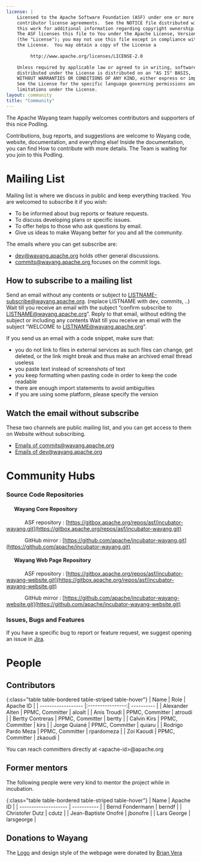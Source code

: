 ```yaml
---
license: |
    Licensed to the Apache Software Foundation (ASF) under one or more
    contributor license agreements.  See the NOTICE file distributed with
    this work for additional information regarding copyright ownership.
    The ASF licenses this file to You under the Apache License, Version 2.0
    (the "License"); you may not use this file except in compliance with
    the License.  You may obtain a copy of the License a
    
         http://www.apache.org/licenses/LICENSE-2.0
    
    Unless required by applicable law or agreed to in writing, software
    distributed under the License is distributed on an "AS IS" BASIS,
    WITHOUT WARRANTIES OR CONDITIONS OF ANY KIND, either express or implied.
    See the License for the specific language governing permissions and
    limitations under the License.
layout: community
title: "Community"
---
```


The Apache Wayang team happily welcomes contributors and supporters of this nice Podling.

Contributions, bug reports, and suggestions are welcome to Wayang code, website, documentation, and everything else! Inside the documentation, you can find How to contribute with more details. The Team is waiting for you join to this Podling.  


# Mailing List

Mailing list is where we discuss in public and keep everything tracked. You are welcomed to subscribe it if you wish:

- To be informed about bug reports or feature requests. 
- To discuss developing plans or specific issues. 
- To offer helps to those who ask questions by email.
- Give us ideas to make Wayang better for you and all the community.

The emails where you can get subscribe are:
* [dev@wayang.apache.org](mailto:dev@wayang.apache.org) holds other general discussions.
* [commits@wayang.apache.org ](mailto:commits@wayang.apache.org )focuses on the commit logs.

## How to subscribe to a mailing list

Send an email without any contents or subject to LISTNAME-subscribe@wayang.apache.org. (replace LISTNAME with dev, commits, ..)
    Wait till you receive an email with the subject “confirm subscribe to LISTNAME@wayang.apache.org”. Reply to that email, without editing the subject or including any contents
    Wait till you receive an email with the subject “WELCOME to LISTNAME@wayang.apache.org”.

If you send us an email with a code snippet, make sure that:

* you do not link to files in external services as such files can change, get deleted, or the link might break and thus make an archived email thread useless 
* you paste text instead of screenshots of text 
* you keep formatting when pasting code in order to keep the code readable 
* there are enough import statements to avoid ambiguities
* if you are using some platform, please specify the version 


## Watch the email without subscribe
These two channels are public mailing list, and you can get access to them on Website without subscribing.
* [Emails of commits@wayang.apache.org](https://lists.apache.org/list.html?commits@wayang.apache.org) 
* [Emails of dev@wayang.apache.org](https://lists.apache.org/list.html?dev@wayang.apache.org)


# Community Hubs

### <i class="fa-1x fab fa-git-alt"></i> Source Code Repositories

#### <span style="margin-left:1.5em"></span> Wayang Core Repository

<i class="fas fa-feather" style="color:#ff8724; margin-left: 3.5em"></i> ASF repository : [https://gitbox.apache.org/repos/asf/incubator-wayang.git](https://gitbox.apache.org/repos/asf/incubator-wayang.git)

<i class="fab fa-github" style="color:#ff8724; margin-left: 3.5em"></i> GitHub mirror : [https://github.com/apache/incubator-wayang.git](https://github.com/apache/incubator-wayang.git)

#### <span style="margin-left:1.5em"></span> Wayang Web Page Repository

<i class="fas fa-feather" style="color:#ff8724; margin-left: 3.5em"></i> ASF repository : [https://gitbox.apache.org/repos/asf/incubator-wayang-website.git](https://gitbox.apache.org/repos/asf/incubator-wayang-website.git)

<i class="fab fa-github" style="color:#ff8724; margin-left: 3.5em"></i> GitHub mirror : [https://github.com/apache/incubator-wayang-website.git](https://github.com/apache/incubator-wayang-website.git)


### <i class="fa-1x fas fa-bug"></i> Issues, Bugs and Features

If you have a specific bug to report or feature request, we suggest opening an issue in [Jira](https://issues.apache.org/jira/projects/WAYANG/issue).

# People

## Contributors

{:class="table table-bordered table-striped table-hover"}
| Name               | Role             | Apache ID  |
| ------------------ |:----------------:| ---------- |
| Alexander Alten    | PPMC, Committer  | aloalt     |
| Anis Troudi        | PPMC, Committer  | atroudi    |
| Bertty Contreras   | PPMC, Committer  | bertty     |
| Calvin Kirs        | PPMC, Committer  | kirs       |
| Jorge Quiané       | PPMC, Committer  | quiaru     |
| Rodrigo Pardo Meza | PPMC, Committer  | rpardomeza |
| Zoi Kaoudi         | PPMC, Committer  | zkaoudi    |

You can reach committers directly at \<apache-id\>@apache.org

## Former mentors

The following people were very kind to mentor the project while in incubation.

{:class="table table-bordered table-striped table-hover"}
| Name                 | Apache ID   |
| -------------------- | ----------- |
| Bernd Fondermann     |  berndf     |
| Christofer Dutz      |  cdutz      |
| Jean-Baptiste Onofré |  jbonofre   |
| Lars George          |  larsgeorge |

## Donations to Wayang

The [Logo](http://wayang.apache.org/assets/img/logo/Apache_Wayang/Apache_Wayang.pdf) and design style of the webpage were donated by [Brian Vera](https://www.linkedin.com/in/brian-vera-hablares-17a663b8/)

